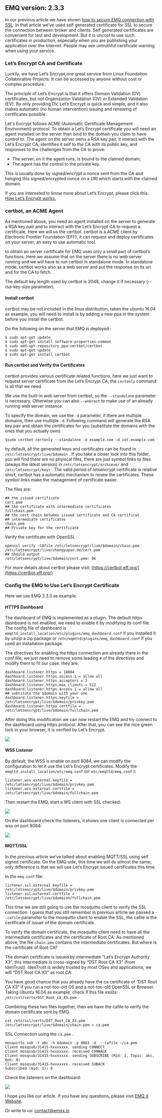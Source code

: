 
## EMQ version: 2.3.3

In our previous article we have shown [how to secure EMQ connection with
SSL](https://medium.com/@emqtt/securing-emq-connections-with-ssl-432672ab9f06).
In that article we’ve used self generated certificate for SSL to secure the
connection between broker and clients. Self generated certificates are
convenient for test and development. But it is uncool to use such certificates
in production, especially when you are publishing your application over the
Internet. People may see untruthful certificate warning when using your service.

### Let’s Encrypt CA and Certificate

Luckily, we have Let’s Encrypt,one great service from Linux Foundation
Collaborative Projects. It can be accessed by anyone without cost or complex
procedure.

The principle of Let’s Encrypt is that it offers Domain Validation (DV)
certificates, but not Organization Validation (OV) or Extended Validation (EV).
By only providing DV, Let’s Encrypt is quick and simple, and it also makes
automatic (no human intervention) issuing and renewing of certificates possible.

Let's Encrypt follows ACME (Automatic Certificate Management Environment)
protocol. To obtain a Let’s Encrypt certificate you will need an agent installed
on the server than bind to the domain you claim to have control to. The agent on
the server owns a RSA key pair, it interact with the Let’s Encrypt CA,
identifies it self to the CA with its public key, and responses to the
challenges from the CA to prove:

* The server, on it the agent runs, is bound to the claimed domain;
* The agent has the control to the private key.

This is usually done by signed/encrypt a nonce sent from the CA and hanging this
signed/encrypted nonce on a URI which starts with the claimed domain.

If you are interested to know more about Let’s Encrypt, please click this: [How
Let’s Encrypt works.](https://letsencrypt.org/how-it-works/)

### certbot, an ACME Agent

As mentioned above, you need an agent installed on the server to generate a RSA
key pair and to interact with the Let’s Encrypt CA to request a certificate.
Here we will us the certbot. certbot is a ACME client by Electronic Frontier
Foundation (EFF), it can request and deploy certificates on your server, an easy
to use automatic tool.

to obtain an server certificate for EMQ uses only a small part of certbot’s
functions. Here we assume that on the server there is no web server running and
we will have to run certbot in standalone mode. In standalone mode, certbot
works also as a web server and put the response on its uri and for the CA to
fetch.

The default key length used by certbot is 2048, change it if necessary
(--rsa-key-size parameter).

#### Install certbot

certbot may be not included in the linux distribution, taken the ubuntu 16.04 as
example, you will need to install is by adding a new ppa in the system before
you install the certbot.

Do the following on the server that EMQ is deployed :

    $ sudo apt-get update
    $ sudo apt-get install software-properties-common
    $ sudo add-apt-repository ppa:certbot/certbot
    $ sudo apt-get update
    $ sudo apt-get install certbot

#### Run certbot and Verify the Certificates

certbot provides various certificate related functions, here we just want to
request server certificate from the Let’s Encrypt CA, the `certonly` command is
all that we need.

We use the built-in web server from certbot, so the `--standalone` parameter is
necessary. Otherwise you can also `--webroot` to make use of an already running
web server instance.

To specify the domain, we use the `-d` parameter, if there are multiple domains,
then use multiple `-d`. Following command will generate the RSA key pair and
obtain the certificates for you (substitute the domains with the ones that you
actually own):

    $sudo certbot certonly --standalone -d example.com -d iot.example.com

by default, all the generated keys and certificates can be found in
`/etc/letsencrypt/live/$domain` . If you take a closer look into this folder,
you will find there are no phyiscal files, there are just symbol links to files
(always the latest version) in `/etc/letsencrypt/archieve/` and
`/etc/letsencrypt/keys` . The valid period of letsencrypt certificate is
relative short, certbot has a automatic mechanism to renew the certificates.
These symbol links make the management of certificate easier.

The files are:

    ## the issued certificate 
    cert.pem
    ## the certificate with intermediate certificates
    fullchain.pem
    ## the cert chain between issued certificate and CA certificat
    ## intermediate certificates
    chain.pem
    ## Private key for the certificate

Verify the certificate with OpenSSL

    openssl verify -CAfile /etc/letsencrypt/live/$domain/chain.pem /etc/letsencrypt/live/zhengyupan.de/cert.pem 
    ## Should output
    /etc/letsencrypt/live/$domain/cert.pem: OK

For more details about certbot please visit:
[https://certbot.eff.org/](https://certbot.eff.org/)

### Config the EMQ to Use Let’s Encrypt Certificate

Here we use EMQ 2.3.3 as example.

#### HTTPS Dashboard

The dashboard of EMQ is implemented as a plugin. The default https dashboard is
not enabled, we need to enable it by modifying its conf file. The config file of
dashboard is `emqttd_install_location/etc/plugins/emq_dashboard.conf` if you
installed it by unzip a zip package or `/etc/eqmttd/plugins/emq_dashboard.conf`
if you used an installation package.

The directives for enabling the https connection are already there in the conf
file, we just need to remove some leading `#` of the directives and modify them
to fit our case. they are:

    dashboard.listener.https = 18084
    dashboard.listener.https.access.1 = allow all
    dashboard.listener.https.acceptors = 2
    dashboard.listener.https.max_clients = 512
    dashboard.listener.https.access.1 = allow all
    ## subtitute the $domain with your one
    dashboard.listener.https.keyfile = /etc/letsencrypt/live/$domain/privkey.pem
    dashboard.listener.https.certfile = /etc/letsencrypt/live/$domain/fullchain.pem

After doing this modification we can now restart the EMQ and try connect to the
dashboard using https protocol. After that, you can see the nice green lock in
your browser, it is verified by Let’s Encrypt.

![](https://cdn-images-1.medium.com/max/2000/1*HAu3PPF1S3l3uJOUDWVp8A.png)

#### WSS Listener

By default, the WSS is enable on port 8084, we can modify the configuration to
let it use the Let’s Encrypt certificates. Modify the
`emqttd_install_location/etc/emq.conf` (or `etc/emqttd/emq.conf` ):

    listener.wss.external.keyfile = /etc/letsencrypt/live/$domain/privkey.pem
    listener.wss.external.certfile = /etc/letsencrypt/live/$domain/fullchain.pem

Then restart the EMQ, start a WS client with SSL checked:

![](https://cdn-images-1.medium.com/max/2000/1*HH1IMZyBQzN6gkC6j4iumg.png)

On the dashboard check the listeners, it shows one client is connected per wss
on port 8084:

![](https://cdn-images-1.medium.com/max/2000/1*Wxw0TrLi-H5Poc93cWEsHg.png)

#### MQTT/SSL

In the previous article we’ve talked about enabling MQTT/SSL using self signed
certificate. On the EMQ side, this time we will do almost the same, only
difference is that we will use Let’s Encrypt issued certificates this time.

In the `emq.conf` file:

    listener.ssl.external.keyfile = /etc/letsencrypt/live/$domain/privkey.pem
    listener.ssl.external.certfile = /etc/letsencrypt/live/$domaion/fullchain.pem

This time we are still going to use the mosquitto client to verify the SSL
connection. I guess that you still remember in previous article we passed a
`--cafile` parameter to the mosquitto client to enable the SSL, the cafile is
the certificate of issuer of the domain certificate.

To verify the domain certificate, the mosquitto client need to have all the
intermediate certificates and the certificate of Root CA. As mentioned above,
the file `chain.pem` contains the intermediate certificates. But where is the
certificate of Root CA?

The domain certificate is issued by intermediate “Let’s Encrypt Authority X3”,
this intermediate is cross-signed by “DST Root CA X3” (from IdenTrust).
IdenTrust is widely trusted by most OSes and applications, we will “DST Root CA
X3” as root CA.

You have good chance that you already have the ca certificate of “DST Root CA
X3” if you run a not-too-old OS and a not-too-old OpenSSL or Browser. Taking
Ubuntu 16.04 as example, check if this file exists:
`/etc/ssl/certs/DST_Root_CA_X3.pem` .

Combining these two files together, then we have the cafile to verify the domain
ceritificate sent by EMQ.

    cat /etc/ssl/certs/DST_Root_CA_X3.pem /etc/letsencrypt/live/$domain/chain.pem > ca.pem

SSL Connection using the `ca.pem` .

    mosquitto_sub -t abc -h $domain -p 8883 -d  --cafile ~/ca.pem
    Client mosqsub/31415-hxxxxxxx. sending CONNECT
    Client mosqsub/31415-hxxxxxxx. received CONNACK
    Client mosqsub/31415-hxxxxxxx. sending SUBSCRIBE (Mid: 1, Topic: abc, QoS: 0)
    Client mosqsub/31415-hxxxxxxx. received SUBACK
    Subscribed (mid: 1): 0

Check the listeners on the dashboard:

![](https://cdn-images-1.medium.com/max/2000/1*Ldz4Jr5TIfCsC9AtTk_5Pg.png)

I hope you like our article. If you have any questions, please visit [EMQ X Website](https://www.emqx.io/).


Or write to us: contact@emqx.io

